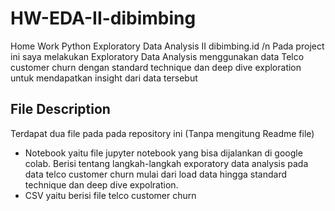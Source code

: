 # HW-EDA-II-dibimbing
Home Work Python  Exploratory Data Analysis II dibimbing.id
/n
Pada project ini saya melakukan Exploratory Data Analysis menggunakan data Telco customer churn dengan standard technique dan deep dive exploration untuk mendapatkan insight dari data tersebut
## File Description
Terdapat dua file pada pada repository ini (Tanpa mengitung Readme file)
- Notebook yaitu file jupyter notebook yang bisa dijalankan di google colab. Berisi tentang langkah-langkah exporatory data analysis pada data telco customer churn mulai dari load data hingga standard technique dan deep dive expolration.
- CSV yaitu berisi file telco customer churn
